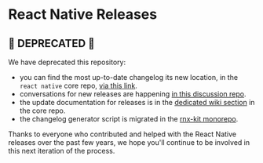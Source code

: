 # React Native Releases

## 🚨 DEPRECATED 🚨

We have deprecated this repository:

- you can find the most up-to-date changelog its new location, in the `react native` core repo, [via this link](https://github.com/facebook/react-native/blob/main/CHANGELOG.md).
- conversations for new releases are happening [in this discussion repo](https://github.com/reactwg/react-native-releases/discussions).
- the update documentation for releases is in the [dedicated wiki section](https://github.com/facebook/react-native/wiki/Releases) in the core repo.
- the changelog generator script is migrated in the [rnx-kit monorepo](https://github.com/microsoft/rnx-kit/tree/main/incubator/rn-changelog-generator).

Thanks to everyone who contributed and helped with the React Native releases over the past few years, we hope you'll continue to be involved in this next iteration of the process.
